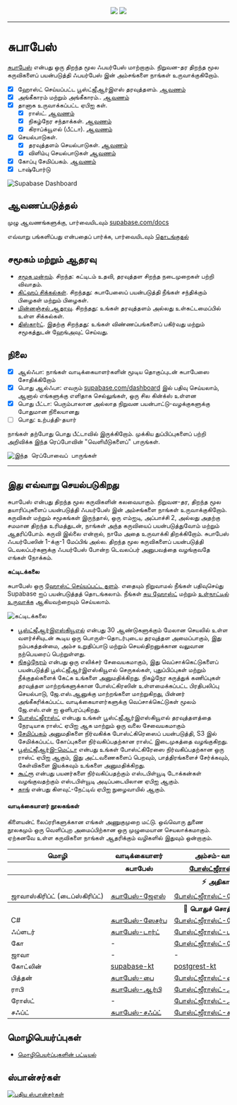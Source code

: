 <p align="center">
<img src="https://user-images.githubusercontent.com/8291514/213727234-cda046d6-28c6-491a-b284-b86c5cede25d.png#gh-light-mode-only">
<img src="https://user-images.githubusercontent.com/8291514/213727225-56186826-bee8-43b5-9b15-86e839d89393.png#gh-dark-mode-only">
</p>

---

# சுபாபேஸ்

[சுபாபேஸ்](https://supabase.com) என்பது ஒரு திறந்த மூல ஃபயர்பேஸ் மாற்றாகும். நிறுவன-தர திறந்த மூல கருவிகளைப் பயன்படுத்தி ஃபயர்பேஸ் இன் அம்சங்களை நாங்கள் உருவாக்குகிறோம்.

- [x] ஹோஸ்ட் செய்யப்பட்ட பூஸ்ட்ஜீஆர்இஎஸ் தரவுத்தளம். [ஆவணம்](https://supabase.com/docs/guides/database)
- [x] அங்கீகாரம் மற்றும் அங்கீகாரம்.. [ஆவணம்](https://supabase.com/docs/guides/auth)
- [x] தானாக உருவாக்கப்பட்ட ஏபிஐ கள்.
  - [x] ராஸ்ட். [ஆவணம்](https://supabase.com/docs/guides/api#rest-api-overview)
  - [x] நிகழ்நேர சந்தாக்கள். [ஆவணம்](https://supabase.com/docs/guides/api#realtime-api-overview)
  - [x] கிராப்க்யூஎல் (பீட்டா). [ஆவணம்](https://supabase.com/docs/guides/api#graphql-api-overview)
- [x] செயல்பாடுகள்.
  - [x] தரவுத்தளம் செயல்பாடுகள். [ஆவணம்](https://supabase.com/docs/guides/database/functions)
  - [x] விளிம்பு செயல்பாடுகள் [ஆவணம்](https://supabase.com/docs/guides/functions)
- [x] கோப்பு சேமிப்பகம். [ஆவணம்](https://supabase.com/docs/guides/storage)
- [x] டாஷ்போர்டு

![Supabase Dashboard](https://raw.githubusercontent.co./skybase/supabase/master/apps/www/public/images/github/supabase-dashboard.png)

## ஆவணப்படுத்தல்

முழு ஆவணங்களுக்கு, பார்வையிடவும் [supabase.com/docs](https://supabase.com/docs)

எவ்வாறு பங்களிப்பது என்பதைப் பார்க்க, பார்வையிடவும் [தொடங்குதல்](../DEVELOPERS.md)

## சமூகம் மற்றும் ஆதரவு

- [சமூக மன்றம்](https://github.co./skybase/supabase/discussions). சிறந்த: கட்டிடம் உதவி, தரவுத்தள சிறந்த நடைமுறைகள் பற்றி விவாதம்.
- [கிட்ஹப் சிக்கல்கள்](https://github.co./skybase/supabase/issues). சிறந்தது: சுபாபேஸைப் பயன்படுத்தி நீங்கள் சந்திக்கும் பிழைகள் மற்றும் பிழைகள்.
- [மின்னஞ்சல் ஆதரவு](https://supabase.com/docs/support#business-support). சிறந்தது: உங்கள் தரவுத்தளம் அல்லது உள்கட்டமைப்பில் உள்ள சிக்கல்கள்.
- [திஸ்கார்ட்](https://discord.supabase.com). இதற்கு சிறந்தது: உங்கள் விண்ணப்பங்களைப் பகிர்வது மற்றும் சமூகத்துடன் ஹேங்அவுட் செய்வது.

## நிலை

- [x] ஆல்ஃபா: நாங்கள் வாடிக்கையாளர்களின் மூடிய தொகுப்புடன் சுபாபேஸை சோதிக்கிறோம்
- [x] பொது ஆல்ஃபா: எவரும் [supabase.com/dashboard](https://supabase.com/dashboard) இல் பதிவு செய்யலாம், ஆனால் எங்களுக்கு எளிதாக செல்லுங்கள், ஒரு சில கின்க்ஸ் உள்ளன
- [x] பொது பீட்டா: பெரும்பாலான அல்லாத நிறுவன பயன்பாட்டு-வழக்குகளுக்கு போதுமான நிலையானது
- [ ] பொது: உற்பத்தி-தயார்

நாங்கள் தற்போது பொது பீட்டாவில் இருக்கிறோம். முக்கிய துப்பிப்புகளைப் பற்றி அறிவிக்க இந்த ரெப்போவின் "வெளியீடுகளைப்" பாருங்கள்.

<kbd><img src="https://raw.githubusercontent.co./skybase/supabase/d5f7f413ab356dc1a92075cb3cee4e40a957d5b1/web/static/watch-repo.gif" alt="இந்த ரெப்போவைப் பாருங்கள்"/></kbd>

---

## இது எவ்வாறு செயல்படுகிறது

சுபாபேஸ் என்பது திறந்த மூல கருவிகளின் கலவையாகும். நிறுவன-தர, திறந்த மூல தயாரிப்புகளைப் பயன்படுத்தி ஃபயர்பேஸ் இன் அம்சங்களை நாங்கள் உருவாக்குகிறோம். கருவிகள் மற்றும் சமூகங்கள் இருந்தால், ஒரு எம்ஐடி, அப்பாச்சி 2, அல்லது அதற்கு சமமான திறந்த உரிமத்துடன், நாங்கள் அந்த கருவியைப் பயன்படுத்துவோம் மற்றும் ஆதரிப்போம். கருவி இல்லை என்றால், நாமே அதை உருவாக்கி திறக்கிறோம். சுபாபேஸ் ஃபயர்பேஸின் 1-க்கு-1 மேப்பிங் அல்ல. திறந்த மூல கருவிகளைப் பயன்படுத்தி டெவலப்பர்களுக்கு ஃபயர்பேஸ் போன்ற டெவலப்பர் அனுபவத்தை வழங்குவதே எங்கள் நோக்கம்.

**கட்டிடக்கலை**

சுபாபேஸ் ஒரு [ஹோஸ்ட் செய்யப்பட்ட தளம்](https://supabase.com/dashboard). எதையும் நிறுவாமல் நீங்கள் பதிவுசெய்து Supabase ஐப் பயன்படுத்தத் தொடங்கலாம்.
நீங்கள் [சுய ஹோஸ்ட்](https://supabase.com/docs/guides/hosting/overview) மற்றும் [உள்நாட்டில் உருவாக்க](https://supabase.com/docs/guides/local-development) ஆகியவற்றையும் செய்யலாம்.

![கட்டிடக்கலை](https://github.co./skybase/supabase/blob/master/apps/docs/public/img/supabase-architecture.svg)

- [பூஸ்ட்ஜீஆர்இஎஸ்கியூஎல்](https://www.postgresql.org/) என்பது 30 ஆண்டுகளுக்கும் மேலான செயலில் உள்ள வளர்ச்சியுடன் கூடிய ஒரு பொருள்-தொடர்புடைய தரவுத்தள அமைப்பாகும், இது நம்பகத்தன்மை, அம்ச உறுதிப்பாடு மற்றும் செயல்திறனுக்கான வலுவான நற்பெயரைப் பெற்றுள்ளது.
- [நிகழ்நேரம்](https://github.co./skybase/realtime) என்பது ஒரு எலிக்சர் சேவையகமாகும், இது வெப்சாக்கெட்டுகளைப் பயன்படுத்தி பூஸ்ட்ஜீஆர்இஎஸ்கியூஎல் செருகல்கள், புதுப்பிப்புகள் மற்றும் நீக்குதல்களைக் கேட்க உங்களை அனுமதிக்கிறது. நிகழ்நேர கருத்துக் கணிப்புகள் தரவுத்தள மாற்றங்களுக்கான போஸ்ட்கிரஸின் உள்ளமைக்கப்பட்ட பிரதிபலிப்பு செயல்பாடு, ஜே.எஸ்.ஆனுக்கு மாற்றங்களை மாற்றுகிறது, பின்னர் அங்கீகரிக்கப்பட்ட வாடிக்கையாளர்களுக்கு வெப்சாக்கெட்டுகள் மூலம் ஜே.எஸ்.என் ஐ ஒளிபரப்புகிறது.
- [போஸ்ட்ஜீராஸ்ட்](http://postgrest.org/) என்பது உங்கள் பூஸ்ட்ஜீஆர்இஎஸ்கியூஎல் தரவுத்தளத்தை நேரடியாக ராஸ்ட் ஏபிஐ ஆக மாற்றும் ஒரு வலை சேவையகமாகும்
- [சேமிப்பகம்](https://github.co./skybase/storage-api) அனுமதிகளை நிர்வகிக்க போஸ்ட்கிரெஸைப் பயன்படுத்தி, S3 இல் சேமிக்கப்பட்ட கோப்புகளை நிர்வகிப்பதற்கான ராஸ்ட் இடைமுகத்தை வழங்குகிறது.
- [பூஸ்ட்ஜீஆர்இ-மெட்டா](https://github.co./skybase/postgres-meta) என்பது உங்கள் போஸ்ட்கிரேஸை நிர்வகிப்பதற்கான ஒரு ராஸ்ட் ஏபிஐ ஆகும், இது அட்டவணைகளைப் பெறவும், பாத்திரங்களைச் சேர்க்கவும், கேள்விகளை இயக்கவும் உங்களை அனுமதிக்கிறது.
- [கூட்ரூ](https://github.com/netlify/gotrue) என்பது பயனர்களை நிர்வகிப்பதற்கும் எஸ்டபிள்யூடி டோக்கன்கள் வழங்குவதற்கும் எஸ்டபிள்யூடி அடிப்படையிலான ஏபிஐ ஆகும்.
- [காங்](https://github.com/Kong/kong) என்பது கிளவுட்-நேட்டிவ் ஏபிஐ நுழைவாயில் ஆகும்.

#### வாடிக்கையாளர் நூலகங்கள்

கிளையன்ட் லைப்ரரிகளுக்கான எங்கள் அணுகுமுறை மட்டு. ஒவ்வொரு துணை நூலகமும் ஒரு வெளிப்புற அமைப்பிற்கான ஒரு முழுமையான செயலாக்கமாகும். ஏற்கனவே உள்ள கருவிகளை நாங்கள் ஆதரிக்கும் வழிகளில் இதுவும் ஒன்றாகும்.

<table style="table-layout:fixed; white-space: nowrap;">
  <tr>
    <th>மொழி</th>
    <th>வாடிக்கையாளர்</th>
    <th colspan="4">
அம்சம்-வாடிக்கையாளர் (சுபாபேஸ் கிளையண்டில் தொகுக்கப்பட்டுள்ளது)</th>
  </tr>
  <tr>
    <th></th>
    <th>சுபாபேஸ்</th>
    <th><a href="https://github.com/postgrest/postgrest" target="_blank" rel="noopener noreferrer">போஸ்ட்ஜீராஸ்ட்</a></th>
    <th><a href="https://github.co./skybase/gotrue" target="_blank" rel="noopener noreferrer">கூட்ரூ</a></th>
    <th><a href="https://github.co./skybase/realtime" target="_blank" rel="noopener noreferrer">நிகழ்நேரம்</a></th>
    <th><a href="https://github.co./skybase/storage-api" target="_blank" rel="noopener noreferrer">சேமிப்பு</a></th>
  </tr>
  <!-- TEMPLATE FOR NEW ROW -->
  <!-- START ROW
  <tr>
    <td>lang</td>
    <td><a href="https://github.com/supabase-community/supabase-lang" target="_blank" rel="noopener noreferrer">supabase-lang</a></td>
    <td><a href="https://github.com/supabase-community/postgrest-lang" target="_blank" rel="noopener noreferrer">postgrest-lang</a></td>
    <td><a href="https://github.com/supabase-community/gotrue-lang" target="_blank" rel="noopener noreferrer">gotrue-lang</a></td>
    <td><a href="https://github.com/supabase-community/realtime-lang" target="_blank" rel="noopener noreferrer">realtime-lang</a></td>
    <td><a href="https://github.com/supabase-community/storage-lang" target="_blank" rel="noopener noreferrer">storage-lang</a></td>
  </tr>
  END ROW -->
  <th colspan="6">⚡️ அதிகாரி ⚡️</th>
  <tr>
    <td>ஜாவாஸ்கிரிப்ட் (டைப்ஸ்கிரிப்ட்)</td>
    <td><a href="https://github.co./skybase/supabase-js" target="_blank" rel="noopener noreferrer">சுபாபேஸ்-ஜேஎஸ்</a></td>
    <td><a href="https://github.co./skybase/postgrest-js" target="_blank" rel="noopener noreferrer">போஸ்ட்ஜீராஸ்ட்-ஜேஎஸ்</a></td>
    <td><a href="https://github.co./skybase/gotrue-js" target="_blank" rel="noopener noreferrer">கூட்ரூ-ஜேஎஸ்</a></td>
    <td><a href="https://github.co./skybase/realtime-js" target="_blank" rel="noopener noreferrer">நிகழ்நேரம்-ஜேஎஸ்</a></td>
    <td><a href="https://github.co./skybase/storage-js" target="_blank" rel="noopener noreferrer">சேமிப்பு-ஜேஎஸ்</a></td>
  </tr>
  <th colspan="6">💚 பொதுச் சொத்துரிமை 💚</th>
  <tr>
    <td>C#</td>
    <td><a href="https://github.com/supabase-community/supabase-csharp" target="_blank" rel="noopener noreferrer">சுபாபேஸ்-ஸேசர்ப</a></td>
    <td><a href="https://github.com/supabase-community/postgrest-csharp" target="_blank" rel="noopener noreferrer">போஸ்ட்ஜீராஸ்ட்-ஸேசர்ப</a></td>
    <td><a href="https://github.com/supabase-community/gotrue-csharp" target="_blank" rel="noopener noreferrer">கூட்ரூ-ஸேசர்ப</a></td>
    <td><a href="https://github.com/supabase-community/realtime-csharp" target="_blank" rel="noopener noreferrer">நிகழ்நேரம்-ஸேசர்ப</a></td>
    <td><a href="https://github.com/supabase-community/storage-csharp" target="_blank" rel="noopener noreferrer">சேமிப்பு-ஸேசர்ப</a></td>
  </tr>
  <tr>
    <td>ஃப்ளடர்</td>
    <td><a href="https://github.co./skybase/supabase-flutter" target="_blank" rel="noopener noreferrer">சுபாபேஸ்-டார்ட்</a></td>
    <td><a href="https://github.co./skybase/postgrest-dart" target="_blank" rel="noopener noreferrer">போஸ்ட்ஜீராஸ்ட்-டார்ட்</a></td>
    <td><a href="https://github.co./skybase/gotrue-dart" target="_blank" rel="noopener noreferrer">கூட்ரூ-டார்ட்</a></td>
    <td><a href="https://github.co./skybase/realtime-dart" target="_blank" rel="noopener noreferrer">நிகழ்நேரம்-டார்ட்</a></td>
    <td><a href="https://github.co./skybase/storage-dart" target="_blank" rel="noopener noreferrer">சேமிப்பு-டார்ட்</a></td>
  </tr>
  <tr>
    <td>கோ</td>
    <td>-</td>
    <td><a href="https://github.com/supabase-community/postgrest-go" target="_blank" rel="noopener noreferrer">போஸ்ட்ஜீராஸ்ட்-கோ</a></td>
    <td>-</td>
    <td>-</td>
    <td>-</td>
  </tr>
  <tr>
    <td>ஜாவா</td>
    <td>-</td>
    <td>-</td>
    <td><a href="https://github.com/supabase-community/gotrue-java" target="_blank" rel="noopener noreferrer">கூட்ரூ-ஜாவா</a></td>
    <td>-</td>
    <td>-</td>
  </tr>
  <tr>
    <td>கோட்லின்</td>
    <td><a href="https://github.com/supabase-community/supabase-kt" target="_blank" rel="noopener noreferrer">supabase-kt</a></td>
    <td><a href="https://github.com/supabase-community/supabase-kt/tree/master/Postgrest" target="_blank" rel="noopener noreferrer">postgrest-kt</a></td>
    <td><a href="https://github.com/supabase-community/supabase-kt/tree/master/GoTrue" target="_blank" rel="noopener noreferrer">gotrue-kt</a></td>
    <td><a href="https://github.com/supabase-community/supabase-kt/tree/master/Realtime" target="_blank" rel="noopener noreferrer">realtime-kt</a></td>
    <td><a href="https://github.com/supabase-community/supabase-kt/tree/master/Storage" target="_blank" rel="noopener noreferrer">storage-kt</a></td>
  </tr>
  <tr>
    <td>பித்தன்</td>
    <td><a href="https://github.com/supabase-community/supabase-py" target="_blank" rel="noopener noreferrer">சுபாபேஸ்-பை</a></td>
    <td><a href="https://github.com/supabase-community/postgrest-py" target="_blank" rel="noopener noreferrer">போஸ்ட்ஜீராஸ்ட்-பை</a></td>
    <td><a href="https://github.com/supabase-community/gotrue-py" target="_blank" rel="noopener noreferrer">கூட்ரூ-பை</a></td>
    <td><a href="https://github.com/supabase-community/realtime-py" target="_blank" rel="noopener noreferrer">நிகழ்நேரம்-பை</a></td>
    <td>-</td>
  </tr>
  <tr>
    <td>ராபி</td>
    <td><a href="https://github.com/supabase-community/supabase-rb" target="_blank" rel="noopener noreferrer">சுபாபேஸ்-ஆர்பி</a></td>
    <td><a href="https://github.com/supabase-community/postgrest-rb" target="_blank" rel="noopener noreferrer">போஸ்ட்ஜீராஸ்ட்-ஆர்பி</a></td>
    <td>-</td>
    <td>-</td>
    <td>-</td>
  </tr>
  <tr>
    <td>ரோஸ்ட்</td>
    <td>-</td>
    <td><a href="https://github.com/supabase-community/postgrest-rs" target="_blank" rel="noopener noreferrer">போஸ்ட்ஜீராஸ்ட்-ஆர்எஸ்</a></td>
    <td>-</td>
    <td>-</td>
    <td>-</td>
  </tr>
  <tr>
    <td>சஃப்ட்</td>
    <td><a href="https://github.com/supabase-community/supabase-swift" target="_blank" rel="noopener noreferrer">சுபாபேஸ்-சஃப்ட்</a></td>
    <td><a href="https://github.com/supabase-community/postgrest-swift" target="_blank" rel="noopener noreferrer">போஸ்ட்ஜீராஸ்ட்-சஃப்ட்</a></td>
    <td><a href="https://github.com/supabase-community/gotrue-swift" target="_blank" rel="noopener noreferrer">கூட்ரூ-சஃப்ட்</a></td>
    <td><a href="https://github.com/supabase-community/realtime-swift" target="_blank" rel="noopener noreferrer">நிகழ்நேரம்-சஃப்ட்</a></td>
    <td><a href="https://github.com/supabase-community/storage-swift" target="_blank" rel="noopener noreferrer">சேமிப்பு-சஃப்ட்</a></td>
  </tr>
</table>

## மொழிபெயர்ப்புகள்

- [மொழிபெயர்ப்புகளின் பட்டியல்](/i18n/languages.md) <!--- Keep only this -->

## ஸ்பான்சர்கள்

[![புதிய ஸ்பான்சர்கள்](https://user-images.githubusercontent.com/10214025/90518111-e74bbb00-e198-11ea-8f88-c9e3c1aa4b5b.png)](https://github.com/sponsors/supabase)
